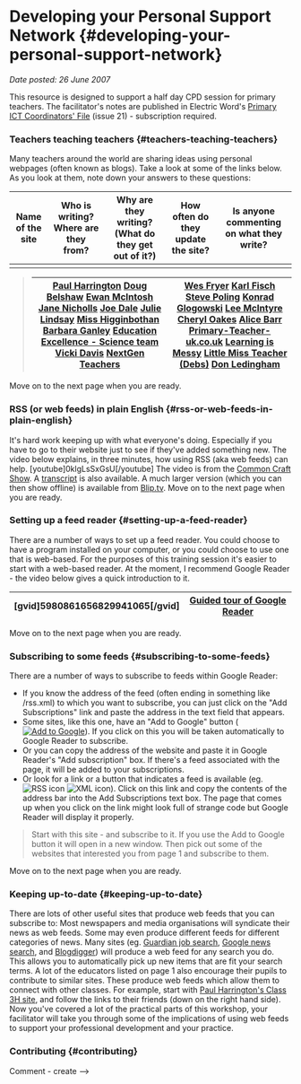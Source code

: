 # Developing your Personal Support Network {#developing-your-personal-support-network}

_Date posted: 26 June 2007_

This resource is designed to support a half day CPD session for primary teachers. The facilitator's notes are published in Electric Word's [Primary ICT Coordinators' File](http://www.pfp-publishing.com/index.php?item=5) (issue 21) - subscription required.

### Teachers teaching teachers {#teachers-teaching-teachers}

Many teachers around the world are sharing ideas using personal webpages (often known as blogs). Take a look at some of the links below. As you look at them, note down your answers to these questions:

| Name of the site | Who is writing? Where are they from? | Why are they writing? (What do they get out of it?) | How often do they update the site? | Is anyone commenting on what they write? |
| --- | --- | --- | --- | --- |
|   |   |   |   |   |

> | [Paul Harrington](http://ddraig-goch.blogspot.com/) [Doug Belshaw](http://teaching.mrbelshaw.co.uk/) [Ewan McIntosh](http://edu.blogs.com/edublogs/) [Jane Nicholls](http://ictucan.blogspot.com/) [Joe Dale](http://joedale.typepad.com/integrating_ict_into_the_/) [Julie Lindsay](http://123elearning.blogspot.com/) [Miss Higginbothan](http://www.butlerville.net/3a/) [Barbara Ganley](http://mt.middlebury.edu/middblogs/ganley/bgblogging/) [Education Excellence - Science team](http://science.yourlearningspace.org/) [Vicki Davis](http://coolcatteacher.blogspot.com/) [NextGen Teachers](http://nextgen.ning.com/) | [Wes Fryer](http://www.speedofcreativity.org/) [Karl Fisch](http://thefischbowl.blogspot.com/) [Steve Poling](http://mr-ps-blog.blogspot.com/) [Konrad Glogowski](http://www.teachandlearn.ca/blog/) [Lee McIntyre](http://www.classroommanagement101.com/blog/) [Cheryl Oakes](http://www.cheryloakes.com/) [Alice Barr](http://web.mac.com/alicebarr/iWeb/Barr/Blog/Blog.html) [Primary-Teacher-uk.co.uk](http://www.primary-teacher-uk.co.uk/) [Learning is Messy](http://learningismessy.com/blog/) [Little Miss Teacher (Debs)](http://littlemissteacher.blogspot.com/) [Don Ledingham](http://edubuzz.org/blogs/donsblog) |
> | --- | --- |

Move on to the next page when you are ready.

### RSS (or web feeds) in plain English {#rss-or-web-feeds-in-plain-english}

It's hard work keeping up with what everyone's doing. Especially if you have to go to their website just to see if they've added something new. The video below explains, in three minutes, how using RSS (aka web feeds) can help. [youtube]0klgLsSxGsU[/youtube] The video is from the [Common Craft Show](http://www.commoncraft.com/rss_plain_english). A [transcript](http://www.commoncraft.com/rss-video-transcript) is also available. A much larger version (which you can then show offline) is available from [Blip.tv](http://blip.tv/file/get/Leelefever-RSSInPlainEnglish369.wmv). Move on to the next page when you are ready.

### Setting up a feed reader {#setting-up-a-feed-reader}

There are a number of ways to set up a feed reader. You could choose to have a program installed on your computer, or you could choose to use one that is web-based. For the purposes of this training session it's easier to start with a web-based reader. At the moment, I recommend Google Reader - the video below gives a quick introduction to it.

| [gvid]5980861656829941065[/gvid] | [Guided tour of Google Reader](http://www.google.com/help/reader/tour.html) |
| --- | --- |

Move on to the next page when you are ready.

### Subscribing to some feeds {#subscribing-to-some-feeds}

There are a number of ways to subscribe to feeds within Google Reader:

*   If you know the address of the feed (often ending in something like /rss.xml) to which you want to subscribe, you can just click on the "Add Subscriptions" link and paste the address in the text field that appears.
*   Some sites, like this one, have an "Add to Google" button ([![Add to Google](./assets/add.gif "Add to Google")](http://fusion.google.com/add?feedurl=http://www.learningconversations.co.uk/main/index.php/mark?tempskin=_rss2)). If you click on this you will be taken automatically to Google Reader to subscribe.
*   Or you can copy the address of the website and paste it in Google Reader's "Add subscription" box. If there's a feed associated with the page, it will be added to your subscriptions.
*   Or look for a link or a button that indicates a feed is available (eg. ![RSS icon](./assets/feeds_icon.jpg "Feeds icon") ![XML icon](./assets/feeds_rss2.jpg "RSS icon")). Click on this link and copy the contents of the address bar into the Add Subscriptions text box. The page that comes up when you click on the link might look full of strange code but Google Reader will display it properly.

> Start with this site - and subscribe to it. If you use the Add to Google button it will open in a new window. Then pick out some of the websites that interested you from page 1 and subscribe to them.

Move on to the next page when you are ready.

### Keeping up-to-date {#keeping-up-to-date}

There are lots of other useful sites that produce web feeds that you can subscribe to: Most newspapers and media organisations will syndicate their news as web feeds. Some may even produce different feeds for different categories of news. Many sites (eg. [Guardian job search](http://jobs.guardian.co.uk/index.html), [Google news search](http://news.google.co.uk/), and [Blogdigger](http://www.blogdigger.com/index.html)) will produce a web feed for any search you do. This allows you to automatically pick up new items that are fit your search terms. A lot of the educators listed on page 1 also encourage their pupils to contribute to similar sites. These produce web feeds which allow them to connect with other classes. For example, start with [Paul Harrington's Class 3H site](http://class3hcefnfforest.blogspot.com/), and follow the links to their friends (down on the right hand side). Now you've covered a lot of the practical parts of this workshop, your facilitator will take you through some of the implications of using web feeds to support your professional development and your practice.

### Contributing {#contributing}

Comment - create -->